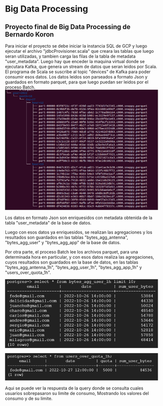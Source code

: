 # Big Data Processing
## Proyecto final de Big Data Processing de Bernardo Koron


Para iniciar el proyecto se debe iniciar la instancia SQL de GCP y luego ejecutar el archivo "jdbcProvisioner.scala" que creara las tablas que luego seran utilizadas, y tambien carga las filas de la tabla de metadata "user_metadata".
Luego hay que enceder la maquina virtual donde se ejecutara Kafka, que genera un stream de datos que seran leidos por Scala.
El programa de Scala se suscribe al topic "devices" de Kafka para poder consumir esos datos.
Los datos leidos son parseados a formato Json y guardados en formato parquet, para que luego puedan ser leidos por el proceso Batch.
![tree](images/bd3.png)

Los datos en formato Json son enriquesidos con metadata obtenida de la tabla "user_metadata" de la base de datos. 

Luego con esos datos ya enriquesidos, se realizan las agregaciones y los resultados son guardados en las tablas "bytes_agg_antenna", "bytes_agg_user" y "bytes_agg_app" de la base de datos.

Por otra parte, el proceso Batch lee los archivos parquet, para una determinada hora en particular, y con esos datos realiza las agregaciones, cuyos resultados son guardados en la base de datos, en las tablas "bytes_agg_antenna_1h", "bytes_agg_user_1h", "bytes_agg_app_1h" y "users_over_quota_1h".

![query2](images/bd2.png)

![query1](images/bd1.png)

Aqui se puede ver la respuesta de la query donde se consulta cuales usuarios sobrepasaron su limite de consumo, Mostrando los valores del consumo y de su limite.
